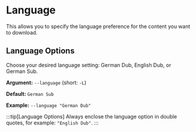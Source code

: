# Language

This allows you to specify the language preference for the content you want to download.

## Language Options

Choose your desired language setting: German Dub, English Dub, or German Sub.

**Argument:** `--language` (short: `-L`)

**Default:** `German Sub`

**Example:** `--language "German Dub"`

:::tip[Language Options]
Always enclose the language option in double quotes, for example: `"English Dub"`.
:::